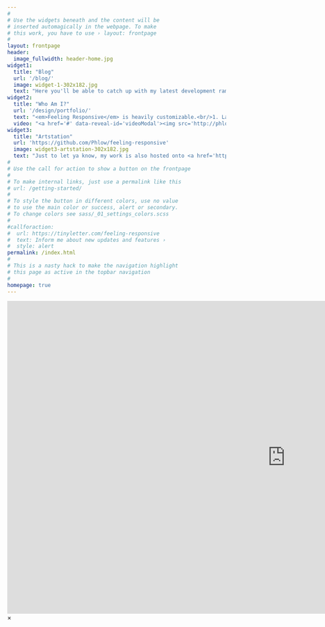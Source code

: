 ```yaml
---
#
# Use the widgets beneath and the content will be
# inserted automagically in the webpage. To make
# this work, you have to use › layout: frontpage
#
layout: frontpage
header:
  image_fullwidth: header-home.jpg
widget1:
  title: "Blog"
  url: '/blog/'
  image: widget-1-302x182.jpg
  text: "Here you'll be able to catch up with my latest development ramblings or projects. I don't update much, but when I do feel free to check it out and let me know what cha think~"
widget2:
  title: "Who Am I?"
  url: '/design/portfolio/'
  text: "<em>Feeling Responsive</em> is heavily customizable.<br/>1. Language-Support :)<br/>2. Optimized for speed and it&#39;s responsive.<br/>3. Built on <a href='http://foundation.zurb.com/'>Foundation Framework</a>.<br/>4. Seven different Headers.<br/>5. Customizable navigation, footer,..."
  video: "<a href='#' data-reveal-id='videoModal'><img src='http://phlow.github.io/feeling-responsive/images/start-video-feeling-responsive-302x182.jpg' width='302' height='182' alt=''/></a>"
widget3:
  title: "Artstation"
  url: 'https://github.com/Phlow/feeling-responsive'
  image: widget3-artstation-302x182.jpg
  text: "Just to let ya know, my work is also hosted onto <a href='https://www.artstation.com/nyanako'>Artstation</a> which I highly recommend you to checkout! <br/><br/>As well as this my other reachable social links are linked below in the footer. Thanks for checking out the site. ~.^"
#
# Use the call for action to show a button on the frontpage
#
# To make internal links, just use a permalink like this
# url: /getting-started/
#
# To style the button in different colors, use no value
# to use the main color or success, alert or secondary.
# To change colors see sass/_01_settings_colors.scss
#
#callforaction:
#  url: https://tinyletter.com/feeling-responsive
#  text: Inform me about new updates and features ›
#  style: alert
permalink: /index.html
#
# This is a nasty hack to make the navigation highlight
# this page as active in the topbar navigation
#
homepage: true
---
```


<div id="videoModal" class="reveal-modal large" data-reveal="">
  <div class="flex-video widescreen vimeo" style="display: block;">
    <iframe width="1280" height="720" src="https://www.youtube.com/embed/3b5zCFSmVvU" frameborder="0" allowfullscreen></iframe>
  </div>
  <a class="close-reveal-modal">&#215;</a>
</div>
